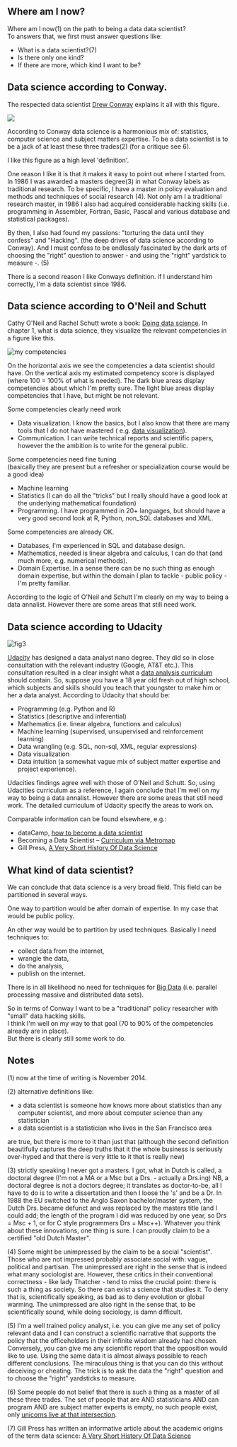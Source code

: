 
## Where am I now?

Where am I now(1) on the path to being a data data scientist?  
To answers that, we first must answer questions like:  

- What is a data scientist?(7) 
- Is there only one kind? 
- If there are more, which kind I want to be?

## Data science according to Conway. 

The respected data scientist [Drew Conway](http://drewconway.com/) explains it all with this figure.

![](http://i.imgur.com/tGTySSb.jpg)

According to Conway data science is a harmonious mix of: statistics, computer science and subject matters expertise. To be a data scientist is to be a jack of at least these three trades(2) (for a critique see 6). 

I like this figure as a high level 'definition'.  

One reason I like it is that it makes it easy to point out where I started from. In 1986 I was awarded a masters degree(3) in what Conway labels as traditional research. To be specific, I have a master in policy evaluation and methods and techniques of social research (4). Not only am I a traditional research master, in 1986 I also had acquired considerable hacking skills (i.e. programming in Assembler, Fortran, Basic, Pascal and various database and statistical packages).  

By then, I also had found my passions: "torturing the data until they confess" and "Hacking". (the deep drives of data science according to Conway). And I must confess to be endlessly fascinated by the dark arts of choosing the "right" question to answer - and using the "right" yardstick to measure -. (5)
 
There is a second reason I like Conways definition. if I understand him correctly, I'm a data scientist since 1986.

## Data science according to O'Neil and Schutt
Cathy O'Neil and Rachel Schutt wrote a book: [Doing data science](http://www.amazon.com/Doing-Data-Science-Cathy-ONeil/dp/1449358659). In chapter 1, what is data science, they visualize the relevant competencies in a figure like this.

![my competencies](http://i.imgur.com/QmS4MPY.jpg)

On the horizontal axis we see the competencies a data scientist should have. On the vertical axis my estimated competency score is displayed (where 100 = 100% of what is needed). The dark blue areas display competencies about which I'm pretty sure. The light blue areas display competencies that I have, but might be not relevant.

Some competencies clearly need work
- Data visualization. I know the basics, but I also know that there are many tools that I do not have mastered ( e.g. [data visualization](http://www.amazon.co.uk/Data-Visualization-Dummies-Mico-Yuk/dp/1118502892/ref=sr_1_3?s=books&ie=UTF8&qid=1419412617&sr=1-3&keywords=data+visualization)).
- Communication. I can write technical reports and scientific papers, however the the ambition is to write for the general public.

Some competencies need fine tuning   
(basically they are present but a refresher or specialization course would be a good idea)  
- Machine learning
- Statistics (I can do all the "tricks" but I really should have a good look at the underlying mathematical foundation)
- Programming. I have programmed in 20+ languages, but should have a very good second look at R, Python, non_SQL databases and XML.  

Some competencies are already OK.
- Databases, I'm experienced in SQL and database design.
- Mathematics, needed is linear algebra and calculus, I can do that (and much more, e.g. numerical methods).
- Domain Expertise. In a sense there can be no such thing as enough domain expertise, but within the domain I plan to tackle - public policy - I'm pretty familiar.       

According to the logic of O'Neil and Schutt I'm clearly on my way to being a data annalist. However there are some areas that still need work. 

## Data science according to Udacity

![fig3](http://i.imgur.com/I7dlLPD.jpg)

[Udacity](https://www.udacity.com/course/nd002) has designed a data analyst nano degree. They did so in close consultation with the relevant industry (Google, AT&T etc.). This consultation resulted in a clear insight what a [data analysis curriculum](http://blog.udacity.com/2014/12/3-paths-first-data-analyst-job.html?utm_content=buffera1ee2&utm_medium=social&utm_source=twitter.com&utm_campaign=update) should contain. So, suppose you have a 18 year old fresh out of high school, which subjects and skills should you teach that youngster to make him or her a data analyst. According to Udacity that should be:

- Programming (e.g. Python and R)
- Statistics (descriptive and inferential)
- Mathematics (i.e. linear algebra, functions and calculus)
- Machine learning (supervised, unsupervised and reinforcement learning)
- Data wrangling (e.g. SQL, non-sql, XML, regular expressions)
- Data visualization 
- Data intuition (a somewhat vague mix of subject matter expertise and project experience).  

Udacities findings agree well with those of O'Neil and Schutt. So, using Udacities curriculum as a reference, I again conclude that I'm well on my way to being a data annalist. However there are some areas that still need work. The detailed curriculum of Udacity specify the areas to work on. 

Comparable information can be found elsewhere, e.g.:

- dataCamp, [how to become a data scientist](http://i1.wp.com/blog.datacamp.com/wp-content/uploads/2014/08/How-to-become-a-data-scientist.jpg)  
- Becoming a Data Scientist – [Curriculum via Metromap](http://nirvacana.com/thoughts/becoming-a-data-scientist/)
- Gill Press, [A Very Short History Of Data Science](http://www.forbes.com/sites/gilpress/2013/05/28/a-very-short-history-of-data-science/)

## What kind of data scientist? 
We can conclude that data science is a very broad field. This field can be partitioned in several ways.  

One way to partition would be after domain of expertise. In my case that would be public policy.

An other way would be to partition by used techniques. Basically I need techniques to:
- collect data from the internet, 
- wrangle the data,
- do the analysis,
- publish on  the internet.

There is in all likelihood no need for techniques for [Big Data](http://en.wikipedia.org/wiki/Big_data) (i.e. parallel processing massive and distributed data sets).    

So in terms of Conway I want to be a "traditional" policy researcher with "small" data hacking skills.  
I think I'm well on my way to that goal (70 to 90% of the competencies already are in place).   
But there is clearly still some work to do.

## Notes
(1) now at the time of writing is November 2014.  

(2) alternative definitions like: 
- a data scientist is someone how knows more about statistics than any computer scientist, and more about computer science than any statistician
- a data scientist is a statistician who lives in the San Francisco area

are true, but there is more to it than just that (although the second definition beautifully captures the deep truths that it the whole business is seriously over-hyped and that there is very little to it that is really new)  

(3) strictly speaking I never got a masters. I got, what in Dutch is called, a doctoral degree (I'm not a MA or a Msc but a Drs. - actually a Drs.ing) NB, a doctoral degree is not a doctors degree; it translates as doctor-to-be, all I have to do is to write a dissertation and then I loose the 's' and be a Dr. In 1988 the EU switched to the Anglo Saxon bachelor/master system, the Dutch Drs. became defunct and was replaced by the masters title (and I could add; the length of the program I did was reduced by one year, so Drs = Msc + 1, or for C style programmers Drs = Msc++). Whatever you think about these innovations, one thing is sure. I can proudly claim to be a certified "old Dutch Master".  

(4) Some might be unimpressed by the claim to be a social "scientist". Those who are not impressed probably associate social with: vague, political and partisan. The unimpressed are right in the sense that is indeed what many sociologist are. However, these critics in their conventional correctness - like lady Thatcher - tend to miss the crucial point: there is such a thing as society. So there can exist a science that studies it. To deny that is, scientifically speaking, as bad as to deny evolution or global warming. The unimpressed are also right in the sense that, to be scientifically sound, while doing sociology, is damn difficult.

(5) I'm a well trained policy analyst, i.e. you can give me any set of policy relevant data and I can construct a scientific narrative that supports the policy that the officeholders in their infinite wisdom already had chosen. Conversely, you can give me any scientific report that the opposition would like to use. Using the same data it is almost always possible to reach different conclusions. The miraculous thing is that you can do this without deceiving or cheating. The trick is to ask the data the "right" question and to choose the "right" yardsticks to measure. 

(6) Some people do not belief that there is such a thing as a master of all these three trades. The set of people that are AND statisticians AND can program AND are subject matter experts is empty, no such people exist, only [unicorns live at that intersection](http://robjhyndman.com/hyndsight/am-i-a-data-scientist/).    

(7) Gill Press has written an informative article about the academic origins of the term data science: [A Very Short History Of Data Science](http://www.forbes.com/sites/gilpress/2013/05/28/a-very-short-history-of-data-science/)